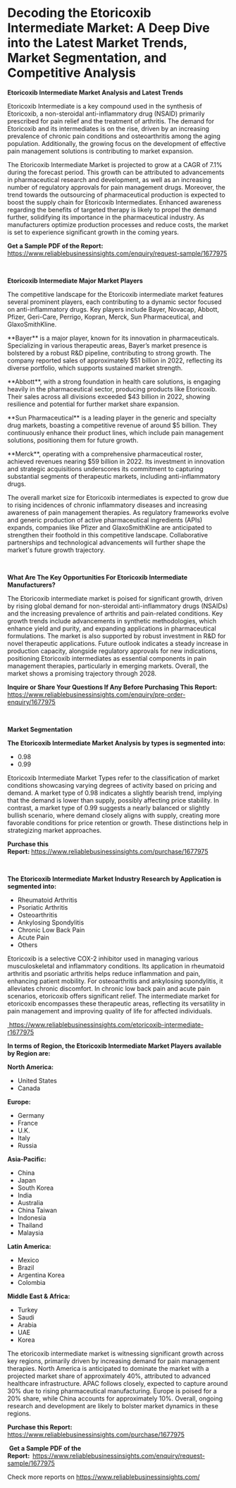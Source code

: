 <p><h1>Decoding the Etoricoxib Intermediate Market: A Deep Dive into the Latest Market Trends, Market Segmentation, and Competitive Analysis</h1></p><p><strong>Etoricoxib Intermediate Market Analysis and Latest Trends</strong></p>
<p><p>Etoricoxib Intermediate is a key compound used in the synthesis of Etoricoxib, a non-steroidal anti-inflammatory drug (NSAID) primarily prescribed for pain relief and the treatment of arthritis. The demand for Etoricoxib and its intermediates is on the rise, driven by an increasing prevalence of chronic pain conditions and osteoarthritis among the aging population. Additionally, the growing focus on the development of effective pain management solutions is contributing to market expansion.</p><p>The Etoricoxib Intermediate Market is projected to grow at a CAGR of 7.1% during the forecast period. This growth can be attributed to advancements in pharmaceutical research and development, as well as an increasing number of regulatory approvals for pain management drugs. Moreover, the trend towards the outsourcing of pharmaceutical production is expected to boost the supply chain for Etoricoxib Intermediates. Enhanced awareness regarding the benefits of targeted therapy is likely to propel the demand further, solidifying its importance in the pharmaceutical industry. As manufacturers optimize production processes and reduce costs, the market is set to experience significant growth in the coming years.</p></p>
<p><strong>Get a Sample PDF of the Report:&nbsp;</strong> <a href="https://www.reliablebusinessinsights.com/enquiry/request-sample/1677975?utm_campaign=2295&utm_medium=2&utm_source=Github&utm_content=ia&utm_term=08032025&utm_id=etoricoxib-intermediate">https://www.reliablebusinessinsights.com/enquiry/request-sample/1677975</a></p>
<p>&nbsp;</p>
<p><strong>Etoricoxib Intermediate Major Market Players</strong></p>
<p><p>The competitive landscape for the Etoricoxib intermediate market features several prominent players, each contributing to a dynamic sector focused on anti-inflammatory drugs. Key players include Bayer, Novacap, Abbott, Pfizer, Geri-Care, Perrigo, Kopran, Merck, Sun Pharmaceutical, and GlaxoSmithKline.</p><p>**Bayer** is a major player, known for its innovation in pharmaceuticals. Specializing in various therapeutic areas, Bayer’s market presence is bolstered by a robust R&D pipeline, contributing to strong growth. The company reported sales of approximately $51 billion in 2022, reflecting its diverse portfolio, which supports sustained market strength.</p><p>**Abbott**, with a strong foundation in health care solutions, is engaging heavily in the pharmaceutical sector, producing products like Etoricoxib. Their sales across all divisions exceeded $43 billion in 2022, showing resilience and potential for further market share expansion.</p><p>**Sun Pharmaceutical** is a leading player in the generic and specialty drug markets, boasting a competitive revenue of around $5 billion. They continuously enhance their product lines, which include pain management solutions, positioning them for future growth.</p><p>**Merck**, operating with a comprehensive pharmaceutical roster, achieved revenues nearing $59 billion in 2022. Its investment in innovation and strategic acquisitions underscores its commitment to capturing substantial segments of therapeutic markets, including anti-inflammatory drugs.</p><p>The overall market size for Etoricoxib intermediates is expected to grow due to rising incidences of chronic inflammatory diseases and increasing awareness of pain management therapies. As regulatory frameworks evolve and generic production of active pharmaceutical ingredients (APIs) expands, companies like Pfizer and GlaxoSmithKline are anticipated to strengthen their foothold in this competitive landscape. Collaborative partnerships and technological advancements will further shape the market's future growth trajectory.</p></p>
<p>&nbsp;</p>
<p><strong>What Are The Key Opportunities For Etoricoxib Intermediate Manufacturers?</strong></p>
<p><p>The Etoricoxib intermediate market is poised for significant growth, driven by rising global demand for non-steroidal anti-inflammatory drugs (NSAIDs) and the increasing prevalence of arthritis and pain-related conditions. Key growth trends include advancements in synthetic methodologies, which enhance yield and purity, and expanding applications in pharmaceutical formulations. The market is also supported by robust investment in R&D for novel therapeutic applications. Future outlook indicates a steady increase in production capacity, alongside regulatory approvals for new indications, positioning Etoricoxib intermediates as essential components in pain management therapies, particularly in emerging markets. Overall, the market shows a promising trajectory through 2028.</p></p>
<p><strong>Inquire or Share Your Questions If Any Before Purchasing This Report:</strong> <a href="https://www.reliablebusinessinsights.com/enquiry/pre-order-enquiry/1677975?utm_campaign=2295&utm_medium=2&utm_source=Github&utm_content=ia&utm_term=08032025&utm_id=etoricoxib-intermediate">https://www.reliablebusinessinsights.com/enquiry/pre-order-enquiry/1677975</a></p>
<p>&nbsp;</p>
<p><strong>Market Segmentation</strong></p>
<p><strong>The Etoricoxib Intermediate Market Analysis by types is segmented into:</strong></p>
<p><ul><li>0.98</li><li>0.99</li></ul></p>
<p><p>Etoricoxib Intermediate Market Types refer to the classification of market conditions showcasing varying degrees of activity based on pricing and demand. A market type of 0.98 indicates a slightly bearish trend, implying that the demand is lower than supply, possibly affecting price stability. In contrast, a market type of 0.99 suggests a nearly balanced or slightly bullish scenario, where demand closely aligns with supply, creating more favorable conditions for price retention or growth. These distinctions help in strategizing market approaches.</p></p>
<p><strong>Purchase this Report:&nbsp;</strong><a href="https://www.reliablebusinessinsights.com/purchase/1677975?utm_campaign=2295&utm_medium=2&utm_source=Github&utm_content=ia&utm_term=08032025&utm_id=etoricoxib-intermediate">https://www.reliablebusinessinsights.com/purchase/1677975</a></p>
<p>&nbsp;</p>
<p><strong>The Etoricoxib Intermediate Market Industry Research by Application is segmented into:</strong></p>
<p><ul><li>Rheumatoid Arthritis</li><li>Psoriatic Arthritis</li><li>Osteoarthritis</li><li>Ankylosing Spondylitis</li><li>Chronic Low Back Pain</li><li>Acute Pain</li><li>Others</li></ul></p>
<p><p>Etoricoxib is a selective COX-2 inhibitor used in managing various musculoskeletal and inflammatory conditions. Its application in rheumatoid arthritis and psoriatic arthritis helps reduce inflammation and pain, enhancing patient mobility. For osteoarthritis and ankylosing spondylitis, it alleviates chronic discomfort. In chronic low back pain and acute pain scenarios, etoricoxib offers significant relief. The intermediate market for etoricoxib encompasses these therapeutic areas, reflecting its versatility in pain management and improving quality of life for affected individuals.</p></p>
<p><a href="https://www.reliablebusinessinsights.com/etoricoxib-intermediate-r1677975?utm_campaign=2295&utm_medium=2&utm_source=Github&utm_content=ia&utm_term=08032025&utm_id=etoricoxib-intermediate">&nbsp;https://www.reliablebusinessinsights.com/etoricoxib-intermediate-r1677975</a></p>
<p><strong>In terms of Region, the Etoricoxib Intermediate Market Players available by Region are:</strong></p>
<p>
    <p> <strong> North America: </strong>
        <ul>
            <li>United States</li>
            <li>Canada</li>
        </ul>
        </p> 
    <p> <strong> Europe: </strong>
        <ul>
            <li>Germany</li>
            <li>France</li>
            <li>U.K.</li>
            <li>Italy</li>
            <li>Russia</li>
        </ul>
        </p> 
    <p> <strong> Asia-Pacific: </strong>
        <ul>
            <li>China</li>
            <li>Japan</li>
            <li>South Korea</li>
            <li>India</li>
            <li>Australia</li>
            <li>China Taiwan</li>
            <li>Indonesia</li>
            <li>Thailand</li>
            <li>Malaysia</li>
        </ul>
        </p> 
    <p> <strong> Latin America: </strong>
        <ul>
            <li>Mexico</li>
            <li>Brazil</li>
            <li>Argentina Korea</li>
            <li>Colombia</li>
        </ul>
        </p> 
    <p> <strong> Middle East & Africa: </strong>
        <ul>
            <li>Turkey</li>
            <li>Saudi</li>
            <li>Arabia</li>
            <li>UAE</li>
            <li>Korea</li>
        </ul>
    </p>
    </p>
<p><p>The etoricoxib intermediate market is witnessing significant growth across key regions, primarily driven by increasing demand for pain management therapies. North America is anticipated to dominate the market with a projected market share of approximately 40%, attributed to advanced healthcare infrastructure. APAC follows closely, expected to capture around 30% due to rising pharmaceutical manufacturing. Europe is poised for a 20% share, while China accounts for approximately 10%. Overall, ongoing research and development are likely to bolster market dynamics in these regions.</p></p>
<p><strong>Purchase this Report: </strong><a href="https://www.reliablebusinessinsights.com/purchase/1677975?utm_campaign=2295&utm_medium=2&utm_source=Github&utm_content=ia&utm_term=08032025&utm_id=etoricoxib-intermediate">https://www.reliablebusinessinsights.com/purchase/1677975</a></p>
<p>&nbsp;<strong>Get a Sample PDF of the Report:&nbsp;&nbsp;</strong><a href="https://www.reliablebusinessinsights.com/enquiry/request-sample/1677975?utm_campaign=2295&utm_medium=2&utm_source=Github&utm_content=ia&utm_term=08032025&utm_id=etoricoxib-intermediate">https://www.reliablebusinessinsights.com/enquiry/request-sample/1677975</a></p>
<p><strong></strong></p>
<p>Check more reports on <a href="https://www.reliablebusinessinsights.com/?utm_campaign=2295&utm_medium=2&utm_source=Github&utm_content=ia&utm_term=08032025&utm_id=etoricoxib-intermediate">https://www.reliablebusinessinsights.com/</a></p>